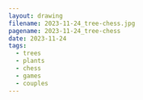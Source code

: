 ```yaml
---
layout: drawing
filename: 2023-11-24_tree-chess.jpg
pagename: 2023-11-24_tree-chess
date: 2023-11-24
tags:
  - trees
  - plants
  - chess
  - games
  - couples
---
```

